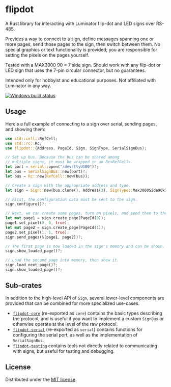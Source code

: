 # flipdot

A Rust library for interacting with Luminator flip-dot and LED signs over RS-485.

Provides a way to connect to a sign, define messages spanning one or more pages, send those pages to the sign,
then switch between them. No special graphics or text functionality is provided; you are responsible for setting
the pixels on the pages yourself.

Tested with a MAX3000 90 × 7 side sign. Should work with any flip-dot or LED sign that uses the 7-pin circular
connector, but no guarantees.

Intended only for hobbyist and educational purposes. Not affiliated with Luminator in any way.

[![Windows build status](https://ci.appveyor.com/api/projects/status/github/alusch/flipdot?svg=true)](https://ci.appveyor.com/project/alusch/flipdot)

## Usage

Here's a full example of connecting to a sign over serial, sending pages, and showing them:

```rust
use std::cell::RefCell;
use std::rc::Rc;
use flipdot::{Address, PageId, Sign, SignType, SerialSignBus};

// Set up bus. Because the bus can be shared among
// multiple signs, it must be wrapped in an Rc<RefCell>.
let port = serial::open("/dev/ttyUSB0")?;
let bus = SerialSignBus::new(port)?;
let bus = Rc::new(RefCell::new(bus));

// Create a sign with the appropriate address and type.
let sign = Sign::new(bus.clone(), Address(3), SignType::Max3000Side90x7);

// First, the configuration data must be sent to the sign.
sign.configure()?;

// Next, we can create some pages, turn on pixels, and send them to the sign.
let mut page1 = sign.create_page(PageId(0));
page1.set_pixel(0, 0, true);
let mut page2 = sign.create_page(PageId(1));
page2.set_pixel(1, 1, true);
sign.send_pages(&[page1, page2])?;

// The first page is now loaded in the sign's memory and can be shown.
sign.show_loaded_page()?;

// Load the second page into memory, then show it.
sign.load_next_page()?;
sign.show_loaded_page()?;
```

## Sub-crates

In addition to the high-level API of `Sign`, several lower-level components are provided
that can be combined for more specialized use-cases.

- [`flipdot-core`] \(re-exported as `core`\) contains the basic types describing the protocol, and is useful
  if you want to implement a custom `SignBus` or otherwise operate at the level of the raw protocol.
- [`flipdot-serial`] \(re-exported as `serial`\) contains functions for configuring the serial port,
  as well as the implementation of `SerialSignBus`.
- [`flipdot-testing`] contains tools not directly related to communicating with signs,
  but useful for testing and debugging.

## License

Distributed under the [MIT license].

[`flipdot-core`]: /libs/core
[`flipdot-serial`]: /libs/serial
[`flipdot-testing`]: /libs/testing
[MIT license]: /LICENSE
